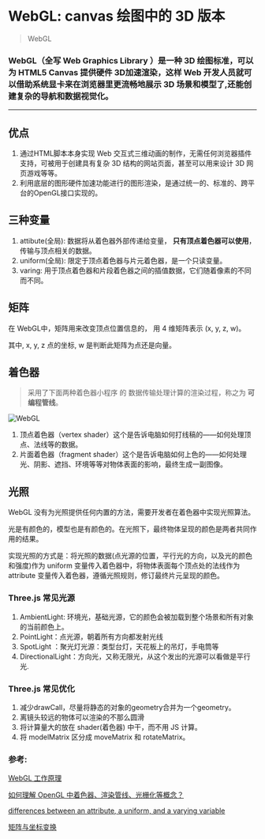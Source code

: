 # WebGL: canvas 绘图中的 3D 版本

> WebGL

### WebGL（全写 Web Graphics Library ）是一种 3D 绘图标准，可以为 HTML5 Canvas 提供硬件 3D加速渲染，这样 Web 开发人员就可以借助系统显卡来在浏览器里更流畅地展示 3D 场景和模型了,还能创建复杂的导航和数据视觉化。

***

## 优点

1. 通过HTML脚本本身实现 Web 交互式三维动画的制作，无需任何浏览器插件支持，可被用于创建具有复杂 3D 结构的网站页面，甚至可以用来设计 3D 网页游戏等等。
2. 利用底层的图形硬件加速功能进行的图形渲染，是通过统一的、标准的、跨平台的OpenGL接口实现的。

## 三种变量

1. attibute(全局): 数据将从着色器外部传递给变量， **只有顶点着色器可以使用**，传输与顶点相关的数据。
2. uniform(全局): 限定于顶点着色器与片元着色器，是一个只读变量。
3. varing: 用于顶点着色器和片段着色器之间的插值数据，它们随着像素的不同而不同。

## 矩阵

在 WebGL中，矩阵用来改变顶点位置信息的， 用 4 维矩阵表示 (x, y, z, w)。

其中, x, y, z 点的坐标, w 是判断此矩阵为点还是向量。

## 着色器

> 采用了下面两种着色器小程序 的 数据传输处理计算的渲染过程，称之为 **可编程管线**。

![WebGL](https://idsbllp.com/blog/artiles/img/webgl.jpg)

1. 顶点着色器（vertex shader）这个是告诉电脑如何打线稿的——如何处理顶点、法线等的数据。
2. 片面着色器（fragment shader）这个是告诉电脑如何上色的——如何处理光、阴影、遮挡、环境等等对物体表面的影响，最终生成一副图像。

## 光照

WebGL 没有为光照提供任何内置的方法，需要开发者在着色器中实现光照算法。

光是有颜色的，模型也是有颜色的。在光照下，最终物体呈现的颜色是两者共同作用的结果。

实现光照的方式是：将光照的数据(点光源的位置，平行光的方向，以及光的颜色和强度)作为 uniform 变量传入着色器中，将物体表面每个顶点处的法线作为 attribute 变量传入着色器，遵循光照规则，修订最终片元呈现的颜色。

### Three.js 常见光源

1. AmbientLight: 环境光，基础光源，它的颜色会被加载到整个场景和所有对象的当前颜色上。
2. PointLight：点光源，朝着所有方向都发射光线
3. SpotLight ：聚光灯光源：类型台灯，天花板上的吊灯，手电筒等
4. DirectionalLight：方向光，又称无限光，从这个发出的光源可以看做是平行光.

### Three.js 常见优化

1. 减少drawCall，尽量将静态的对象的geometry合并为一个geometry。
2. 离镜头较远的物体可以渲染的不那么圆滑
3. 将计算量大的放在 shader(着色器) 中干，而不用 JS 计算。
4. 将 modelMatrix 区分成 moveMatrix 和 rotateMatrix。

### 参考:

[WebGL 工作原理](https://webglfundamentals.org/webgl/lessons/zh_cn/webgl-how-it-works.html)

[如何理解 OpenGL 中着色器、渲染管线、光栅化等概念？](https://www.zhihu.com/question/29163054)

[differences between an attribute, a uniform, and a varying variable](https://stackoverflow.com/questions/17537879/in-webgl-what-are-the-differences-between-an-attribute-a-uniform-and-a-varying)

[矩阵与坐标变换](http://www.cnblogs.com/dojo-lzz/p/7223364.html)